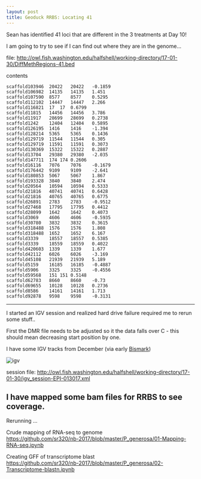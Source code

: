 ```yaml
---
layout: post
title: Geoduck RRBS: Locating 41
---
```




Sean has identified 41 loci that are different in the 3 treatments at Day 10!

I am going to try to see if I can find out where they are in the genome...

file: http://owl.fish.washington.edu/halfshell/working-directory/17-01-30/DiffMethRegions-41.bed

contents    
```
scaffold103946	20422	20422	-0.1859
scaffold106982	14135	14135	1.451
scaffold107590	8577	8577	0.5295
scaffold112102	14447	14447	2.266
scaffold116821	17	17	0.6799
scaffold11815	14456	14456	3.786
scaffold11917	28699	28699	0.2738
scaffold1242	12404	12404	0.5895
scaffold126195	1416	1416	-1.394
scaffold128214	5365	5365	0.1436
scaffold129719	11544	11544	0.305
scaffold129719	11591	11591	0.3073
scaffold130369	15322	15322	0.2887
scaffold13704	29380	29380	-2.035
scaffold147711	174	174	0.2606
scaffold16116	7076	7076	-0.1679
scaffold176442	9109	9109	-2.641
scaffold180853	5067	5067	1.867
scaffold193328	3840	3840	2.474
scaffold20564	10594	10594	0.5333
scaffold21816	40741	40741	0.6428
scaffold21816	40765	40765	0.6775
scaffold26891	2783	2783	-0.9512
scaffold27468	17795	17795	0.4412
scaffold28099	1642	1642	0.4073
scaffold3069	4606	4606	-0.5935
scaffold30780	3832	3832	0.3615
scaffold318488	1576	1576	1.808
scaffold318488	1652	1652	6.167
scaffold3339	18557	18557	0.5385
scaffold3339	18559	18559	0.4022
scaffold420603	1339	1339	1.677
scaffold42112	6026	6026	-3.169
scaffold45108	21939	21939	5.189
scaffold5159	16185	16185	-0.4887
scaffold5906	3325	3325	-0.4556
scaffold59568	151	151	0.5148
scaffold62783	8660	8660	-0.73
scaffold69655	10128	10128	0.2736
scaffold8586	14161	14161	1.713
scaffold92878	9598	9598	-0.3131
```

---

I started an IGV session and realized hard drive failure required me to rerun some stuff..


First the DMR file needs to be adjusted so it the data falls over C - this should mean decreasing start position by one.

I have some IGV tracks from December (via early [Bismark](https://github.com/sr320/nb-2017/blob/master/P_generosa/03-Bismark-SAM-IGV.ipynb))

![igv](http://eagle.fish.washington.edu/cnidarian/skitch/IGV_-_Session__http___owl_fish_washington_edu_halfshell_igv_session-EPI-010217_xml_1E4004A0.png)

session file: http://owl.fish.washington.edu/halfshell/working-directory/17-01-30/igv_session-EPI-013017.xml

I have mapped some bam files for RRBS to see coverage.
---

Rerunning ... 

Crude mapping of RNA-seq to genome     
https://github.com/sr320/nb-2017/blob/master/P_generosa/01-Mapping-RNA-seq.ipynb

Creating GFF of transcriptome blast    
https://github.com/sr320/nb-2017/blob/master/P_generosa/02-Transcriptome-blastn.ipynb



